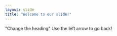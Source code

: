 ```yaml
---
layout: slide
title: "Welcome to our slide!"
---
```

"Change the heading"
Use the left arrow to go back!
